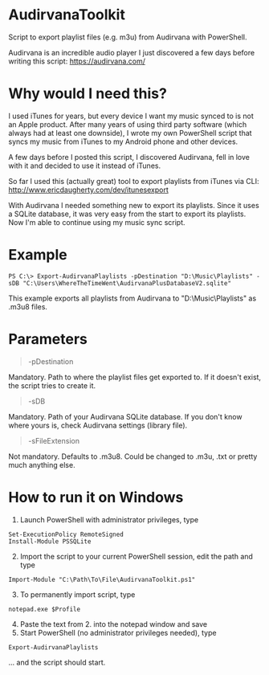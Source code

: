 # AudirvanaToolkit
Script to export playlist files (e.g. m3u) from Audirvana with PowerShell.

Audirvana is an incredible audio player I just discovered a few days before writing this script: https://audirvana.com/

# Why would I need this?
I used iTunes for years, but every device I want my music synced to is not an Apple product.
After many years of using third party software (which always had at least one downside), I wrote my own PowerShell script that syncs my music from iTunes to my Android phone and other devices.

A few days before I posted this script, I discovered Audirvana, fell in love with it and decided to use it instead of iTunes.

So far I used this (actually great) tool to export playlists from iTunes via CLI: http://www.ericdaugherty.com/dev/itunesexport

With Audirvana I needed something new to export its playlists. Since it uses a SQLite database, it was very easy from the start to export its playlists.
Now I'm able to continue using my music sync script.

# Example
```
PS C:\> Export-AudirvanaPlaylists -pDestination "D:\Music\Playlists" -sDB "C:\Users\WhereTheTimeWent\AudirvanaPlusDatabaseV2.sqlite"
```
This example exports all playlists from Audirvana to "D:\Music\Playlists" as .m3u8 files.

# Parameters
> -pDestination

Mandatory. Path to where the playlist files get exported to. If it doesn't exist, the script tries to create it.

> -sDB

Mandatory. Path of your Audirvana SQLite database. If you don't know where yours is, check Audirvana settings (library file).

> -sFileExtension

Not mandatory. Defaults to .m3u8. Could be changed to .m3u, .txt or pretty much anything else.

# How to run it on Windows

1. Launch PowerShell with administrator privileges, type 
```
Set-ExecutionPolicy RemoteSigned
Install-Module PSSQLite
```
2. Import the script to your current PowerShell session, edit the path and type
```
Import-Module "C:\Path\To\File\AudirvanaToolkit.ps1"
```
3. To permanently import script, type
```
notepad.exe $Profile
```
4. Paste the text from 2. into the notepad window and save
5. Start PowerShell (no administrator privileges needed), type
```
Export-AudirvanaPlaylists
```
... and the script should start.
